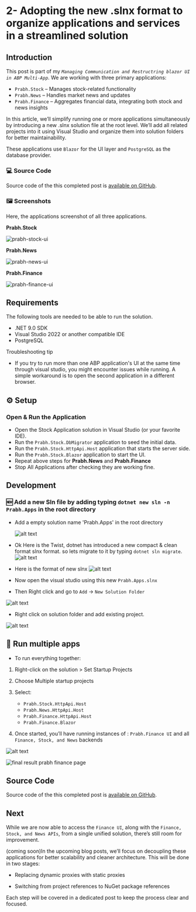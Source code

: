 # 2- Adopting the new .slnx format to organize applications and services in a streamlined solution

## Introduction

This post is part of my <i>`Managing Communication and Restructring blazor UI in ABP Multi-App`</i>.
We are working with three primary applications:

- `Prabh.Stock` – Manages stock-related functionality
- `Prabh.News` – Handles market news and updates
- `Prabh.Finance` – Aggregates financial data, integrating both stock and news insights

In this article, we’ll simplify running one or more applications simultaneously by introducing a new .slnx solution file at the root level. We’ll add all related projects into it using Visual Studio and organize them into solution folders for better maintainability.

These applications use `Blazor` for the UI layer and `PostgreSQL` as the database provider.

### 💻 Source Code

Source code of the this completed post is [available on GitHub](https://github.com/008programmer/abp-multiple-apps-communication-and-restructuring/tree/2-manage-complexity-by-new-slnx).

### 🖼️ Screenshots

Here, the applications screenshot of all three applications.

**Prabh.Stock**

![prabh-stock-ui](images/prabh.stocks.png)

**Prabh.News**

![prabh-news-ui](images/prabh.news.png)

**Prabh.Finance**

![prabh-finance-ui](images/prabh.finance.png)

## Requirements

The following tools are needed to be able to run the solution.

- .NET 9.0 SDK
- Visual Studio 2022 or another compatible IDE
- PostgreSQL

Troubleshooting tip

- If you try to run more than one ABP application's UI at the same time through visual studio, you might encounter issues while running. A simple workaround is to open the second application in a different browser.

## ⚙️ Setup

### Open & Run the Application

- Open the Stock Application solution in Visual Studio (or your favorite IDE).
- Run the `Prabh.Stock.DbMigrator` application to seed the initial data.
- Run the `Prabh.Stock.HttpApi.Host` application that starts the server side.
- Run the `Prabh.Stock.Blazor` application to start the UI.
- Repeat above steps for <strong>Prabh.News</strong> and <strong>Prabh.Finance</strong>
- Stop All Applications after checking they are working fine.

## Development

### 🆕 Add a new Sln file by adding typing `dotnet new sln -n Prabh.Apps` in the root directory

- Add a empty solution name 'Prabh.Apps' in the root directory

  ![alt text](images/image.png)

- Ok Here is the Twist, dotnet has introduced a new compact & clean format slnx format. so lets migrate to it by typing `dotnet sln migrate`.
  ![alt text](images/image-1.png)

- Here is the format of new slnx
  ![alt text](images/image-5.png)

- Now open the visual studio using this new `Prabh.Apps.slnx`
- Then Right click and go to `Add` -> `New Solution Folder`

![alt text](images/image-2.png)

- Right click on solution folder and add existing project.

![alt text](images/image-3.png)

## 🔌 Run multiple apps

- To run everything together:

1.  Right-click on the solution > Set Startup Projects
2.  Choose Multiple startup projects
3.  Select:

    - `Prabh.Stock.HttpApi.Host`
    - `Prabh.News.HttpApi.Host`
    - `Prabh.Finance.HttpApi.Host`
    - `Prabh.Finance.Blazor`

4.  Once started, you’ll have running instances of : `Prabh.Finance UI` and all `Finance, Stock, and News` backends

![alt text](images/image-4.png)

![final result prabh finance page](images/final-result.png)

## Source Code

Source code of the this completed post is [available on GitHub](https://github.com/008programmer/abp-multiple-apps-communication-and-restructuring/tree/2-manage-complexity-by-new-slnx).

## Next

While we are now able to access the `Finance UI`, along with the `Finance, Stock, and News APIs`, from a single unified solution, there’s still room for improvement.

(coming soon)In the upcoming blog posts, we’ll focus on decoupling these applications for better scalability and cleaner architecture. This will be done in two stages:

- Replacing dynamic proxies with static proxies

- Switching from project references to NuGet package references

Each step will be covered in a dedicated post to keep the process clear and focused.
